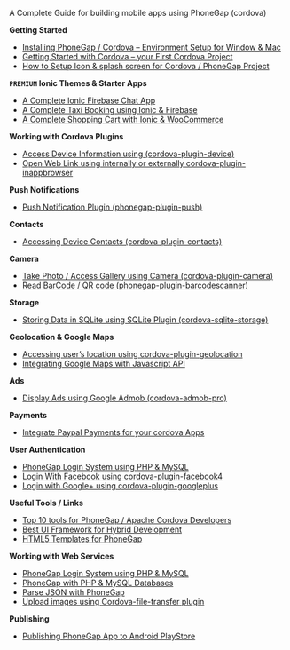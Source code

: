 A Complete Guide for building mobile apps using PhoneGap (cordova)

**Getting Started**

*   [Installing PhoneGap / Cordova – Environment Setup for Window & Mac](https://codesundar.com/ionic-cordova-environment-setup-for-windows-mac/)
*   [Getting Started with Cordova – your First Cordova Project](https://codesundar.com/getting-started-with-cordova/)
*   [How to Setup Icon & splash screen for Cordova / PhoneGap Project](https://codesundar.com/setup-icon-splash-screen-for-phonegap-or-cordova-based-apps/)

**`PREMIUM` Ionic Themes & Starter Apps**

*   [A Complete Ionic Firebase Chat App](https://codesundar.com/downloads/ionic-firebase-chat/)
*   [A Complete Taxi Booking using Ionic & Firebase](https://codesundar.com/downloads/ionic-uber-clone-complete-taxi-app-ionic/)
*   [A Complete Shopping Cart with Ionic & WooCommerce](https://codesundar.com/downloads/mobile-app-for-woocommerce-ionic/)

**Working with Cordova Plugins**

*   [Access Device Information using (cordova-plugin-device)](https://codesundar.com/cordova-device-plugin/)
*   [Open Web Link using internally or externally cordova-plugin-inappbrowser](https://codesundar.com/cordova-plugin-inappbrowser/)

**Push Notifications**

*   [Push Notification Plugin (phonegap-plugin-push)](https://codesundar.com/phonegap-plugin-push/)

**Contacts**

*   [Accessing Device Contacts (cordova-plugin-contacts)](https://codesundar.com/cordova-plugin-contacts-tutorial/)

**Camera**

*   [Take Photo / Access Gallery using Camera (cordova-plugin-camera)](https://codesundar.com/cordova-plugin-camera/)
*   [Read BarCode / QR code (phonegap-plugin-barcodescanner)](https://codesundar.com/phonegap-plugin-barcodescanner/)

**Storage**

*   [Storing Data in SQLite using SQLite Plugin (cordova-sqlite-storage)](https://codesundar.com/cordova-sqlite-storage/)

**Geolocation & Google Maps**

*   [Accessing user’s location using cordova-plugin-geolocation](https://codesundar.com/cordova-plugin-geolocation/)
*   [Integrating Google Maps with Javascript API](https://codesundar.com/cordova-google-maps/)

**Ads**

*   [Display Ads using Google Admob (cordova-admob-pro)](https://codesundar.com/cordova-admob-pro/)

**Payments**

*   [Integrate Paypal Payments for your cordova Apps](https://codesundar.com/cordova-paypal-integration/)

**User Authentication**

*   [PhoneGap Login System using PHP & MySQL](https://codesundar.com/lesson/phonegap-login-system-using-php-mysql/)
*   [Login With Facebook using cordova-plugin-facebook4](https://codesundar.com/cordova-plugin-facebook/)
*   [Login with Google+ using cordova-plugin-googleplus](https://codesundar.com/cordova-plugin-googleplus/)

**Useful Tools / Links**

*   [Top 10 tools for PhoneGap / Apache Cordova Developers](https://codesundar.com/top-tools-phonegap-developers/)
*   [Best UI Framework for Hybrid Development](https://codesundar.com/best-ui-framework-for-phonegap-apache-cordova/)
*   [HTML5 Templates for PhoneGap](https://codesundar.com/templates/html5-mobile-templates-for-phonegap/)

**Working with Web Services**

*   [PhoneGap Login System using PHP & MySQL](https://codesundar.com/phonegap-login-system-using-php-mysql/)
*   [PhoneGap with PHP & MySQL Databases](https://codesundar.com/phonegap-php-mysql-example/)
*   [Parse JSON with PhoneGap](https://codesundar.com/parse-json-using-cordova-phonegap/)
*   [Upload images using Cordova-file-transfer plugin](https://codesundar.com/cordova-file-transfer-upload-images/)

**Publishing**

*   [Publishing PhoneGap App to Android PlayStore](https://codesundar.com/publish-cordova-apps-to-playstore/)
